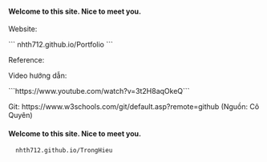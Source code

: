 #### Welcome to this site. Nice to meet you.
</p>Website:</p> ``` nhth712.github.io/Portfolio ```

</p>Reference:</p>
    </p>Video hướng dẫn:</p> ```https://www.youtube.com/watch?v=3t2H8aqOkeQ```
    </p>Git: https://www.w3schools.com/git/default.asp?remote=github (Nguồn: Cô Quyên)</p>


#### Welcome to this site. Nice to meet you.

```
  nhth712.github.io/TrongHieu
```
